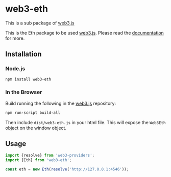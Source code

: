 # web3-eth

This is a sub package of [web3.js][repo]

This is the Eth package to be used [web3.js][repo].
Please read the [documentation][docs] for more.

## Installation

### Node.js

```bash
npm install web3-eth
```

### In the Browser

Build running the following in the [web3.js][repo] repository:

```bash
npm run-script build-all
```

Then include `dist/web3-eth.js` in your html file.
This will expose the `Web3Eth` object on the window object.


## Usage

```js
import {resolve} from 'web3-providers';
import {Eth} from 'web3-eth';

const eth = new Eth(resolve('http://127.0.0.1:4546'));
```


[docs]: http://web3js.readthedocs.io/en/1.0/
[repo]: https://github.com/ethereum/web3.js


